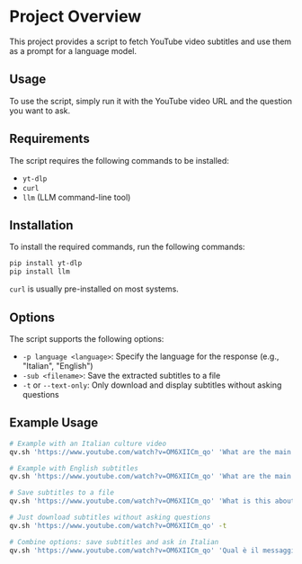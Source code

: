 # Project Overview
This project provides a script to fetch YouTube video subtitles and use them as a prompt for a language model.

## Usage
To use the script, simply run it with the YouTube video URL and the question you want to ask.

## Requirements
The script requires the following commands to be installed:
- `yt-dlp`
- `curl`
- `llm` (LLM command-line tool)

## Installation
To install the required commands, run the following commands:
```bash
pip install yt-dlp
pip install llm
```
`curl` is usually pre-installed on most systems.

## Options

The script supports the following options:

- `-p language <language>`: Specify the language for the response (e.g., "Italian", "English")
- `-sub <filename>`: Save the extracted subtitles to a file
- `-t` or `--text-only`: Only download and display subtitles without asking questions

## Example Usage
```bash
# Example with an Italian culture video
qv.sh 'https://www.youtube.com/watch?v=OM6XIICm_qo' 'What are the main topics covered in this video?' -p language Italian

# Example with English subtitles
qv.sh 'https://www.youtube.com/watch?v=OM6XIICm_qo' 'What are the main topics covered in this video?'

# Save subtitles to a file
qv.sh 'https://www.youtube.com/watch?v=OM6XIICm_qo' 'What is this about?' -sub my_subtitles.txt

# Just download subtitles without asking questions
qv.sh 'https://www.youtube.com/watch?v=OM6XIICm_qo' -t

# Combine options: save subtitles and ask in Italian
qv.sh 'https://www.youtube.com/watch?v=OM6XIICm_qo' 'Qual è il messaggio principale?' -p language Italian -sub my_subtitles.txt
